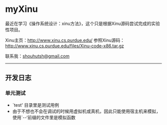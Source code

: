 # myXinu #

最近在学习《操作系统设计：xinu方法》，这个只是根据Xinu源码尝试完成的实验性项目。


Xinu主页：http://www.xinu.cs.purdue.edu/
参照Xinu源码：http://www.xinu.cs.purdue.edu/files/Xinu-code-x86.tar.gz

联系我：shouhutsh@gmail.com

---

## 开发日志

### 单元测试

- `test' 目录里是测试用例
- 由于不想也不会在调试的时候用虚拟机或真机，因此只能使用宿主机来模拟，使用`--‘前缀的文件里是模拟函数
